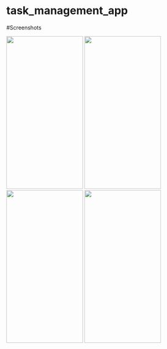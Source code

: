# task_management_app

#Screenshots

<img src="https://user-images.githubusercontent.com/98202630/248570108-c5e3059a-bb2c-4638-aaba-c2b83c44b763.png" width="200" height="400" />
<img src="https://user-images.githubusercontent.com/98202630/248570113-429245c8-6082-4fc9-9b03-14d0f99e1b64.png" width="200" height="400" />
<img src="https://user-images.githubusercontent.com/98202630/248570117-2015345b-44a7-45d5-af2d-f73d4e54330b.png" width="200" height="400" />
<img src="https://user-images.githubusercontent.com/98202630/248570121-038c3f41-873d-4553-b0ff-2f199469ec69.png" width="200" height="400" />
